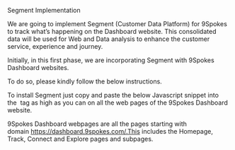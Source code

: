 Segment Implementation

We are going to implement Segment (Customer Data Platform) for 9Spokes to track what’s happening on the Dashboard website. This consolidated data will be used for Web and Data analysis to enhance the customer service, experience and journey.

Initially, in this first phase, we are incorporating Segment with 9Spokes Dashboard websites.

To do so, please kindly follow the below instructions.

To install Segment just copy and paste the below Javascript snippet into the <head> tag as high as you can on all the web pages of the 9Spokes Dashboard website. 

9Spokes Dashboard webpages are all the pages starting with domain https://dashboard.9spokes.com/.This includes the Homepage, Track, Connect and Explore pages and subpages.
